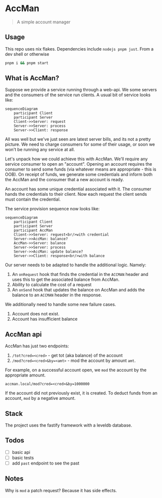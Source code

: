 # AccMan

> A simple account manager

## Usage

This repo uses nix flakes. Dependencies include `nodejs pnpm just`. From a dev
shell or otherwise

```bash
pnpm i && pnpm start
```

## What is AccMan?

Suppose we provide a service running through a web-api. We some servers and the
consumers of the service run clients. A usual bit of service looks like:

```mermaid
sequenceDiagram
    participant Client
    participant Server
    Client->>Server: request
    Server->>Server: process
    Server->>Client: response
```

All was well but we've just seen are latest server bills, and its not a pretty
picture. We need to charge consumers for some of their usage, or soon we won't
be running any service at all.

Let's unpack how we could achieve this with AccMan. We'll require any service
consumer to open an "account". Opening an account requires the consumer to send
some funds (via whatever means are appropriate - this is OOB). On receipt of
funds, we generate some credentials and inform both the AccMan and the consumer
that a new account is ready.

An account has some unique credential associated with it. The consumer hands the
credentials to their client. Now each request the client sends must contain the
credential.

The service provision sequence now looks like:

```mermaid
sequenceDiagram
    participant Client
    participant Server
    participant AccMan
    Client->>Server: request<br/>with credential
    Server->>AccMan: balance?
    AccMan->>Server: balance
    Server->>Server: process
    Server->>AccMan: update balance?
    Server->>Client: response<br/>with balance
```

Our server needs to be adapted to handle the additional logic. Namely:

1. An `onRequest` hook that finds the credential in the `ACCMAN` header and uses
   this to get the associated balance from AccMan.
2. Ability to calculate the cost of a request
3. An `onSend` hook that updates the balance on AccMan and adds the balance to
   an `ACCMAN` header in the response.

We additionally need to handle some new failure cases.

1. Account does not exist.
2. Account has insufficient balance

## AccMan api

AccMan has just two endpoints:

1. `/tot?cred=<cred>` - get tot (aka balance) of the account
2. `/mod?cred=<cred>&by=<amt>` - mod the account by amount `amt`.

For example, on a successful account open, we `mod` the account by the
appropriate amount.

```
accman.local/mod?cred=<cred>&by=1000000
```

If the account did not previously exist, it is created. To deduct funds from an
account, `mod` by a negative amount.

## Stack

The project uses the fastify framework with a leveldb database.

## Todos

- [ ] basic api
- [ ] basic tests
- [ ] add `past` endpoint to see the past

## Notes

Why is `mod` a patch request? Because it has side effects.
